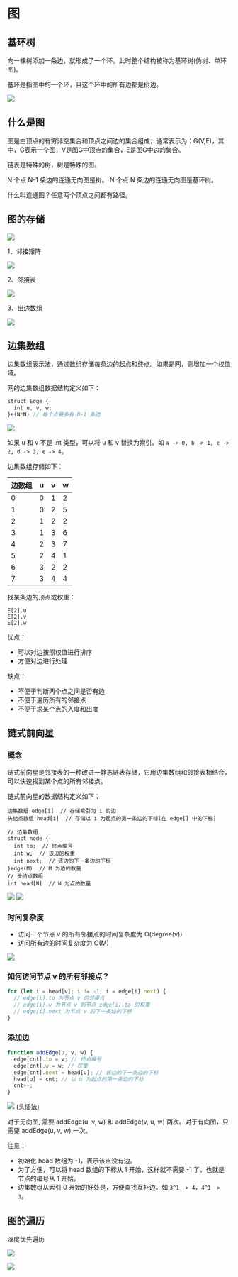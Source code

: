 # 图

## 基环树

向一棵树添加一条边，就形成了一个环。此时整个结构被称为基环树(伪树、单环图)。

基环是指图中的一个环，且这个环中的所有边都是树边。

![](imgs/2023-08-13-21-30-42.png)

## 什么是图

图是由顶点的有穷非空集合和顶点之间边的集合组成，通常表示为：G(V,E)，其中，G表示一个图，V是图G中顶点的集合，E是图G中边的集合。

链表是特殊的树，树是特殊的图。

N 个点 N-1 条边的连通无向图是树。
N 个点 N 条边的连通无向图是基环树。

什么叫连通图？任意两个顶点之间都有路径。

## 图的存储

![](imgs/2023-08-13-21-35-59.png)

1、邻接矩阵

![](imgs/2023-08-13-21-36-43.png)

2、邻接表

![](imgs/2023-08-13-21-36-57.png)

3、出边数组

![](imgs/2023-08-13-21-37-05.png)

## 边集数组

边集数组表示法，通过数组存储每条边的起点和终点。如果是网，则增加一个权值域。

网的边集数组数据结构定义如下：

```ts
struct Edge {
  int u, v, w;
}e(N*N) // 每个点最多有 N-1 条边
```

![](imgs/2023-08-28-00-02-02.png)

如果 u 和 v 不是 int 类型，可以将 u 和 v 替换为索引。如 `a -> 0, b -> 1, c -> 2, d -> 3, e -> 4`。

边集数组存储如下：

| 边数组 | u   | v   | w   |
| ------ | --- | --- | --- |
| 0      | 0   | 1   | 2   |
| 1      | 0   | 2   | 5   |
| 2      | 1   | 2   | 2   |
| 3      | 1   | 3   | 6   |
| 4      | 2   | 3   | 7   |
| 5      | 2   | 4   | 1   |
| 6      | 3   | 2   | 2   |
| 7      | 3   | 4   | 4   |

找某条边的顶点或权重：

```
E[2].u
E[2].v
E[2].w
```

优点：
- 可以对边按照权值进行排序
- 方便对边进行处理

缺点：
- 不便于判断两个点之间是否有边
- 不便于遍历所有的邻接点
- 不便于求某个点的入度和出度

## 链式前向星

### 概念

链式前向星是邻接表的一种改进一静态链表存储，它用边集数组和邻接表相结合，可以快速找到某个点的所有邻接点。

链式前向星的数据结构定义如下：

```
边集数组 edge[i]  // 存储索引为 i 的边
头结点数组 head[i]  // 存储以 i 为起点的第一条边的下标(在 edge[] 中的下标)
```

```
// 边集数组
struct node {
  int to;  // 终点编号
  int w;  // 该边的权重
  int next;  // 该边的下一条边的下标
}edge(M)  // M 为边的数量
// 头结点数组
int head[N]  // N 为点的数量
```

![](imgs/2023-08-30-22-59-34.png)
![](imgs/2023-08-30-22-59-57.png)


### 时间复杂度

- 访问一个节点 v 的所有邻接点的时间复杂度为 O(degree(v))
- 访问所有边的时间复杂度为 O(M)

![](imgs/2023-08-30-23-01-29.png)

### 如何访问节点 v 的所有邻接点？

```ts
for (let i = head[v]; i != -1; i = edge[i].next) {
  // edge[i].to 为节点 v 的邻接点
  // edge[i].w 为节点 v 到节点 edge[i].to 的权重
  // edge[i].next 为节点 v 的下一条边的下标
}
```

### 添加边

```ts
function addEdge(u, v, w) {
  edge[cnt].to = v; // 终点编号
  edge[cnt].w = w; // 权重
  edge[cnt].next = head[u]; // 该边的下一条边的下标
  head[u] = cnt; // 以 u 为起点的第一条边的下标
  cnt++;
}
```

![](imgs/2023-08-30-23-12-17.png)
(头插法)

对于无向图, 需要 addEdge(u, v, w) 和 addEdge(v, u, w) 两次。对于有向图，只需要 addEdge(u, v, w) 一次。

注意：

- 初始化 head 数组为 -1，表示该点没有边。
- 为了方便，可以将 head 数组的下标从 1 开始，这样就不需要 -1 了。也就是节点的编号从 1 开始。
- 边集数组从索引 0 开始的好处是，方便查找互补边。如 `3^1 -> 4`，`4^1 -> 3`。

## 图的遍历

深度优先遍历

![](imgs/2023-08-13-21-47-34.png)

![](imgs/2023-08-27-14-21-12.png)

